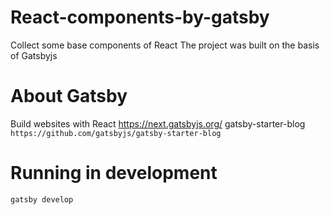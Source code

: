 # React-components-by-gatsby
  Collect some base components of React
  The project was built on the basis of Gatsbyjs

# About Gatsby
  Build websites with React
  https://next.gatsbyjs.org/
  gatsby-starter-blog `https://github.com/gatsbyjs/gatsby-starter-blog`

# Running in development
  `gatsby develop`
